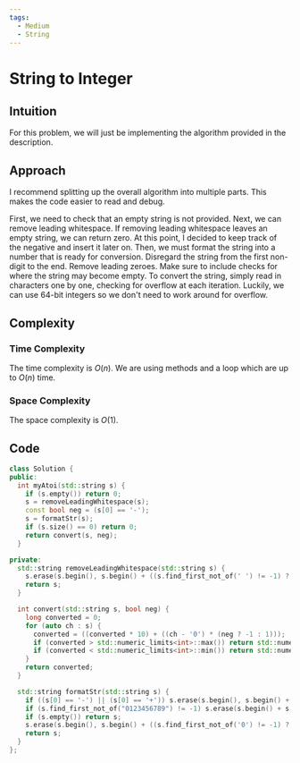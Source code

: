 ```yaml
---
tags:
  - Medium
  - String
---
```


# String to Integer

## Intuition

For this problem, we will just be implementing the algorithm provided in the description.

## Approach

I recommend splitting up the overall algorithm into multiple parts. This makes the code easier to read and debug.

First, we need to check that an empty string is not provided. Next, we can remove leading whitespace. If removing leading whitespace leaves an empty string, we can return zero. At this point, I decided to keep track of the negative and insert it later on. Then, we must format the string into a number that is ready for conversion. Disregard the string from the first non-digit to the end. Remove leading zeroes. Make sure to include checks for where the string may become empty. To convert the string, simply read in characters one by one, checking for overflow at each iteration. Luckily, we can use 64-bit integers so we don't need to work around for overflow.

## Complexity

### Time Complexity

The time complexity is $O(n)$. We are using methods and a loop which are up to $O(n)$ time.

### Space Complexity

The space complexity is $O(1)$.

## Code

```cpp
class Solution {
public:
  int myAtoi(std::string s) {
    if (s.empty()) return 0;
    s = removeLeadingWhitespace(s);
    const bool neg = (s[0] == '-');
    s = formatStr(s);
    if (s.size() == 0) return 0;
    return convert(s, neg);
  }

private:
  std::string removeLeadingWhitespace(std::string s) {
    s.erase(s.begin(), s.begin() + ((s.find_first_not_of(' ') != -1) ? s.find_first_not_of(' ') : s.size()));
    return s;
  }

  int convert(std::string s, bool neg) {
    long converted = 0;
    for (auto ch : s) {
      converted = ((converted * 10) + ((ch - '0') * (neg ? -1 : 1)));
      if (converted > std::numeric_limits<int>::max()) return std::numeric_limits<int>::max();
      if (converted < std::numeric_limits<int>::min()) return std::numeric_limits<int>::min();
    }
    return converted;
  }

  std::string formatStr(std::string s) {
    if ((s[0] == '-') || (s[0] == '+')) s.erase(s.begin(), s.begin() + 1);
    if (s.find_first_not_of("0123456789") != -1) s.erase(s.begin() + s.find_first_not_of("0123456789"), s.end());
    if (s.empty()) return s;
    s.erase(s.begin(), s.begin() + ((s.find_first_not_of('0') != -1) ? s.find_first_not_of('0') : s.size()));
    return s;
  }
};
```

